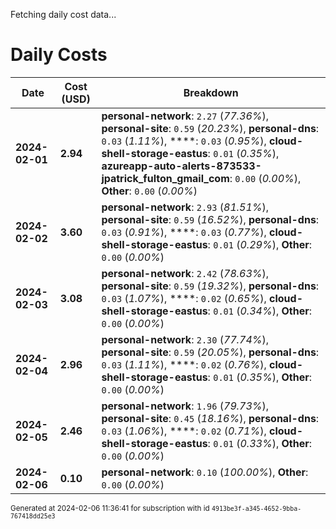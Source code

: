 Fetching daily cost data...
# Daily Costs

| Date | Cost (USD) | Breakdown |
|------|----------------|-----------|
| **2024-02-01** | **2.94** | **personal-network**: `2.27` (_77.36%_), **personal-site**: `0.59` (_20.23%_), **personal-dns**: `0.03` (_1.11%_), ****: `0.03` (_0.95%_), **cloud-shell-storage-eastus**: `0.01` (_0.35%_), **azureapp-auto-alerts-873533-jpatrick_fulton_gmail_com**: `0.00` (_0.00%_), **Other**: `0.00` (_0.00%_) |
| **2024-02-02** | **3.60** | **personal-network**: `2.93` (_81.51%_), **personal-site**: `0.59` (_16.52%_), **personal-dns**: `0.03` (_0.91%_), ****: `0.03` (_0.77%_), **cloud-shell-storage-eastus**: `0.01` (_0.29%_), **Other**: `0.00` (_0.00%_) |
| **2024-02-03** | **3.08** | **personal-network**: `2.42` (_78.63%_), **personal-site**: `0.59` (_19.32%_), **personal-dns**: `0.03` (_1.07%_), ****: `0.02` (_0.65%_), **cloud-shell-storage-eastus**: `0.01` (_0.34%_), **Other**: `0.00` (_0.00%_) |
| **2024-02-04** | **2.96** | **personal-network**: `2.30` (_77.74%_), **personal-site**: `0.59` (_20.05%_), **personal-dns**: `0.03` (_1.11%_), ****: `0.02` (_0.76%_), **cloud-shell-storage-eastus**: `0.01` (_0.35%_), **Other**: `0.00` (_0.00%_) |
| **2024-02-05** | **2.46** | **personal-network**: `1.96` (_79.73%_), **personal-site**: `0.45` (_18.16%_), **personal-dns**: `0.03` (_1.06%_), ****: `0.02` (_0.71%_), **cloud-shell-storage-eastus**: `0.01` (_0.33%_), **Other**: `0.00` (_0.00%_) |
| **2024-02-06** | **0.10** | **personal-network**: `0.10` (_100.00%_), **Other**: `0.00` (_0.00%_) |


<sup>Generated at 2024-02-06 11:36:41 for subscription with id `4913be3f-a345-4652-9bba-767418dd25e3`</sup>

